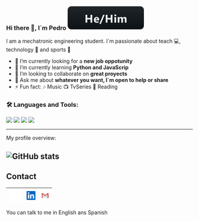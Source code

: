 ### Hi there 👋, I´m Pedro <img src="https://raw.githubusercontent.com/8bithemant/8bithemant/master/svg/pronouns/hehim.svg" >

I am a mechatronic engineering student. I´m passionate about teach 💻, technology 🤖 and sports 💪



- 🧐 I’m currently looking for a **new job oppotunity**
- 🌱 I’m currently learning **Python and JavaScrip**
- 👯 I’m looking to collaborate on **great proyects**
- 💬 Ask me about **whatever you want, I´m open to help or share**
- ⚡ Fun fact: 🎶 Music 📺 TvSeries 📖 Reading 

### 🛠️ Languages and Tools:
<img src="http://img.shields.io/badge/-Git-F1502F?style=flat&logo=git&logoColor=FFFFFF"> <img src="http://img.shields.io/badge/-Github-000000?style=flat&logo=github&logoColor=FFFFFF"> <img src="https://img.shields.io/badge/-Python-black?style=flat&logo=python&logoColor=white"> <img src="http://img.shields.io/badge/-VS%20Code-007ACC?style=flat&logo=visual%20studio%20code&logoColor=white">

---
My profile overview:

![GitHub stats](https://github-readme-stats.vercel.app/api?username=pedroomtz17&show_icons=true&hide_border=true)
---

## Contact

| [<img src="https://raw.githubusercontent.com/Delta456/Delta456/master/img/github.png" alt="github logo" width="34">](https://github.com/pedroomtz17) | [<img src="https://github.com/Amchuz/Amchuz/blob/master/linkedin.jpeg" alt="linkedin logo" width="24">](www.linkedin.com/in/pedroo-martínez-álvarez) |  [<img src="https://github.com/Amchuz/Amchuz/blob/master/gmail.jpeg" alt="gmail logo" width="24">](pedroomtz17@gmail.com)
|---|---|---|

You can talk to me in English ans Spanish


<!--
**pedroomtz17/pedroomtz17** is a ✨ _special_ ✨ repository because its `README.md` (this file) appears on your GitHub profile.

Here are some ideas to get you started:


-->

